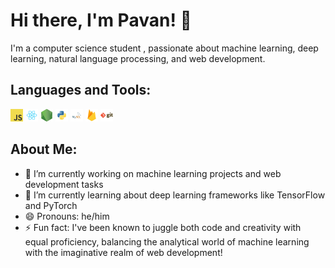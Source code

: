 # Hi there, I'm Pavan! 👋

I'm a computer science student , passionate about machine learning, deep learning, natural language processing, and web development.

## Languages and Tools:
<code><img height="20" src="https://raw.githubusercontent.com/github/explore/80688e429a7d4ef2fca1e82350fe8e3517d3494d/topics/javascript/javascript.png"></code>
<code><img height="20" src="https://raw.githubusercontent.com/github/explore/80688e429a7d4ef2fca1e82350fe8e3517d3494d/topics/react/react.png"></code>
<code><img height="20" src="https://raw.githubusercontent.com/github/explore/80688e429a7d4ef2fca1e82350fe8e3517d3494d/topics/nodejs/nodejs.png"></code>
<code><img height="20" src="https://raw.githubusercontent.com/github/explore/80688e429a7d4ef2fca1e82350fe8e3517d3494d/topics/python/python.png"></code>
<code><img height="20" src="https://raw.githubusercontent.com/github/explore/80688e429a7d4ef2fca1e82350fe8e3517d3494d/topics/mysql/mysql.png"></code>
<code><img height="20" src="https://raw.githubusercontent.com/github/explore/80688e429a7d4ef2fca1e82350fe8e3517d3494d/topics/firebase/firebase.png"></code>
<code><img height="20" src="https://raw.githubusercontent.com/github/explore/80688e429a7d4ef2fca1e82350fe8e3517d3494d/topics/git/git.png"></code>

## About Me:
- 🔭 I’m currently working on machine learning projects and web development tasks
- 🌱 I’m currently learning about deep learning frameworks like TensorFlow and PyTorch
- 😄 Pronouns: he/him
- ⚡ Fun fact: I've been known to juggle both code and creativity with equal proficiency, balancing the analytical world of machine learning with the imaginative realm of web development!
   <!-- - 🤔 I’m looking for help with [any specific area you need help with]
- 💬 Ask me about anything related to machine learning, deep learning, or web development
- 📫 How to reach me: [your contact information] -->
